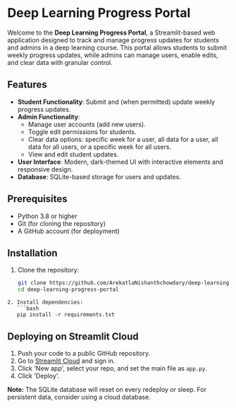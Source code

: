 # Deep Learning Progress Portal

Welcome to the **Deep Learning Progress Portal**, a Streamlit-based web application designed to track and manage progress updates for students and admins in a deep learning course. This portal allows students to submit weekly progress updates, while admins can manage users, enable edits, and clear data with granular control.

## Features
- **Student Functionality**: Submit and (when permitted) update weekly progress updates.
- **Admin Functionality**: 
  - Manage user accounts (add new users).
  - Toggle edit permissions for students.
  - Clear data options: specific week for a user, all data for a user, all data for all users, or a specific week for all users.
  - View and edit student updates.
- **User Interface**: Modern, dark-themed UI with interactive elements and responsive design.
- **Database**: SQLite-based storage for users and updates.

## Prerequisites
- Python 3.8 or higher
- Git (for cloning the repository)
- A GitHub account (for deployment)

## Installation
1. Clone the repository:
   ```bash
   git clone https://github.com/ArekatlaNishanthchowdary/deep-learning-progress-portal.git
   cd deep-learning-progress-portal
```
2. Install dependencies:
   ```bash
   pip install -r requirements.txt
   ```

## Deploying on Streamlit Cloud

1. Push your code to a public GitHub repository.
2. Go to [Streamlit Cloud](https://streamlit.io/cloud) and sign in.
3. Click 'New app', select your repo, and set the main file as `app.py`.
4. Click 'Deploy'.

**Note:** The SQLite database will reset on every redeploy or sleep. For persistent data, consider using a cloud database.
